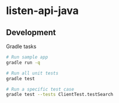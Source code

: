 # listen-api-java


## Development

Gradle tasks
```sh
# Run sample app
gradle run -q

# Run all unit tests
gradle test

# Run a specific test case
gradle test --tests ClientTest.testSearch
```

